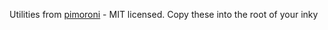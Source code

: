Utilities from [pimoroni](https://github.com/pimoroni/pimoroni-pico) - MIT licensed.
Copy these into the root of your inky
